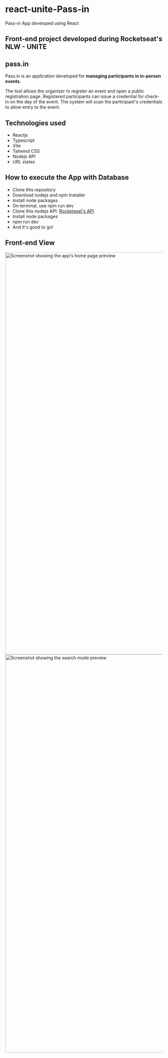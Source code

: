 # react-unite-Pass-in
Pass-in App developed using React 

## Front-end project developed during Rocketseat's NLW - UNITE

## pass.in 

Pass.in is an application developed for **managing participants in in-person events.**

The tool allows the organizer to register an event and open a public registration page.
Registered participants can issue a credential for check-in on the day of the event.
The system will scan the participant's credentials to allow entry to the event.

## Technologies used 

- Reactjs
- Typescript
- Vite
- Tailwind CSS
- Nodejs API
- URL states

## How to execute the App with Database

- Clone this repository
- Download nodejs and npm Installer
- Install node packages
- On terminal, use npm run dev
- Clone this nodejs API: [Rocketseat's API](https://github.com/rocketseat-education/nlw-unite-nodejs)
- Install node packages
- npm run dev
- And it's good to go!

## Front-end View 

<img width="1280" alt="Screenshot showing the app's home page preview" src="https://github.com/yaradaudt/react-unite-checkin/assets/157490089/cfabefe9-0268-489a-a770-b7e4974c027a">

<img width="1268" alt="Screenshot showing the search mode preview" src="https://github.com/yaradaudt/react-unite-checkin/assets/157490089/4528eb6f-b841-431c-90e1-1f3dea9ae305">
